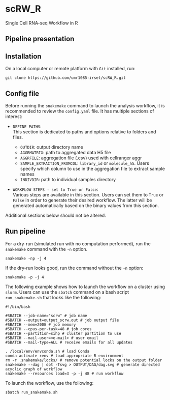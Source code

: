 # scRW_R
Single Cell RNA-seq Workflow in R

## Pipeline presentation

## Installation
On a local computer or remote platform with `Git` installed, run:
```
git clone https://github.com/umr1085-irset/scRW_R.git
```

## Config file
Before running the `snakemake` command to launch the analysis workflow, it is recommended to review the `config.yaml` file. It has multiple sections of interest:
* `DEFINE PATHS`:  
  This section is dedicated to paths and options relative to folders and files.
  * `OUTDIR`: output directory name
  * `AGGRMATRIX`: path to aggregated data H5 file
  * `AGGRFILE`:  aggregation file (.csv) used with cellranger aggr
  * `SAMPLE_EXTRACTION_FROMCOL`: `library_id` or `molecule_h5`. Users specify which column to use in the aggregation file to extract sample names
  * `INDIVDIR`: path to individual samples directory

* `WORKFLOW STEPS - set to True or False`:  
  Various steps are available in this section. Users can set them to `True` or `False` in order to generate their desired workflow. The latter will be generated automatically based on the binary values from this section.  
  
Additional sections below should not be altered.

## Run pipeline

For a dry-run (simulated run with no computation performed), run the `snakemake` command with the `-n` option.
```
snakemake -np -j 4
```

If the dry-run looks good, run the command without the `-n` option:
```
snakemake -p -j 4
```

The following example shows how to launch the workflow on a cluster using `slurm`. Users can use the `sbatch` command on a bash script `run_snakemake.sh` that looks like the following:
```
#!/bin/bash

#SBATCH --job-name="scrw" # job name
#SBATCH --output=output_scrw.out # job output file
#SBATCH --mem=200G # job memory
#SBATCH --cpus-per-task=48 # job cores
#SBATCH --partition=sihp # cluster partition to use
#SBATCH --mail-user=<e-mail> # user email
#SBATCH --mail-type=ALL # receive emails for all updates

. /local/env/envconda.sh # load Conda
conda activate renv # load appropriate R environment
rm -r .snakemake/locks/ # remove potential locks on the output folder
snakemake --dag | dot -Tsvg > OUTPUT/DAG/dag.svg # generate directed acyclic graph of workflow
snakemake --resources load=3 -p -j 48 # run workflow
```

To launch the workflow, use the following:
```
sbatch run_snakemake.sh
```
